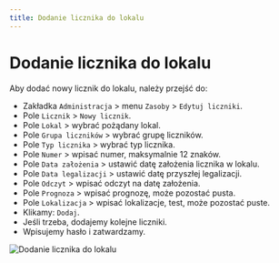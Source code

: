 ```yaml
---
title: Dodanie licznika do lokalu
---
```

# Dodanie licznika do lokalu

Aby dodać nowy licznik do lokalu, należy przejść do:

- Zakładka `Administracja` > menu `Zasoby` > `Edytuj liczniki`.
- Pole `Licznik` > `Nowy licznik`.
- Pole `Lokal` > wybrać pożądany lokal.
- Pole `Grupa liczników` > wybrać grupę liczników.
- Pole `Typ licznika` > wybrać typ licznika.
- Pole `Numer` > wpisać numer, maksymalnie 12 znaków.
- Pole `Data założenia` > ustawić datę założenia licznika w lokalu.
- Pole `Data legalizacji` > ustawić datę przyszłej legalizacji.
- Pole `Odczyt` > wpisać odczyt na datę założenia.
- Pole `Prognoza` > wpisać prognozę, może pozostać pusta.
- Pole `Lokalizacja` > wpisać lokalizacje, test, może pozostać puste.
- Klikamy: `Dodaj`.
- Jeśli trzeba, dodajemy kolejne liczniki.
- Wpisujemy hasło i zatwardzamy.

![Dodanie licznika do lokalu](dodanielicznika.gif)
